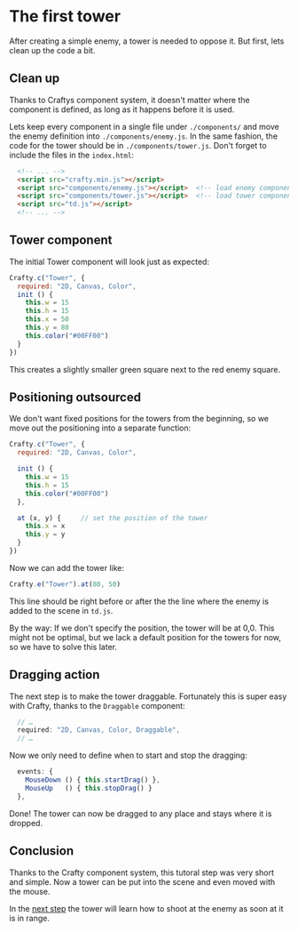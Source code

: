The first tower
===============

After creating a simple enemy, a tower is needed to oppose it. But first, lets
clean up the code a bit.

Clean up
--------

Thanks to Craftys component system, it doesn't matter where the component is
defined, as long as it happens before it is used.

Lets keep every component in a single file under `./components/` and move the
enemy definition into `./components/enemy.js`. In the same fashion, the code
for the tower should be in `./components/tower.js`. Don't forget to include the
files in the `index.html`:

```html
  <!-- ... -->
  <script src="crafty.min.js"></script>
  <script src="components/enemy.js"></script>  <!-- load enemy component -->
  <script src="components/tower.js"></script>  <!-- load tower component -->
  <script src="td.js"></script>
  <!-- ... -->
```

Tower component
---------------

The initial Tower component will look just as expected:

```js
Crafty.c("Tower", {
  required: "2D, Canvas, Color",
  init () {
    this.w = 15
    this.h = 15
    this.x = 50
    this.y = 80
    this.color("#00FF00")
  }
})
```

This creates a slightly smaller green square next to the red enemy square.

Positioning outsourced
----------------------

We don't want fixed positions for the towers from the beginning, so we move out
the positioning into a separate function:


```js
Crafty.c("Tower", {
  required: "2D, Canvas, Color",

  init () {
    this.w = 15
    this.h = 15
    this.color("#00FF00")
  },

  at (x, y) {     // set the position of the tower
    this.x = x
    this.y = y
  }
})
```

Now we can add the tower like:

```js
Crafty.e("Tower").at(80, 50)
```

This line should be right before or after the the line where the enemy is added
to the scene in `td.js`.

By the way: If we don't specify the position, the tower will be at 0,0. This
might not be optimal, but we lack a default position for the towers for now, so
we have to solve this later.

Dragging action
---------------

The next step is to make the tower draggable. Fortunately this is super easy
with Crafty, thanks to the `Draggable` component:

```js
  // …
  required: "2D, Canvas, Color, Draggable",
  // …
```

Now we only need to define when to start and stop the dragging:

```js
  events: {
    MouseDown () { this.startDrag() },
    MouseUp   () { this.stopDrag() }
  },
```

Done! The tower can now be dragged to any place and stays where it is dropped.

Conclusion
----------

Thanks to the Crafty component system, this tutoral step was very short and
simple. Now a tower can be put into the scene and even moved with the mouse.

In the [next step](https://github.com/nkoehring/td_tutorial/tree/03_shooting_action)
the tower will learn how to shoot at the enemy as soon at it is in range.
